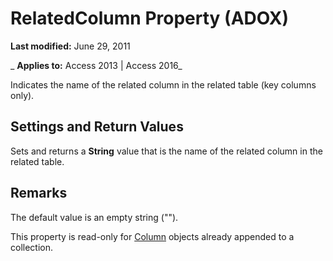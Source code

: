 
# RelatedColumn Property (ADOX)

 **Last modified:** June 29, 2011

 _ **Applies to:** Access 2013 | Access 2016_



Indicates the name of the related column in the related table (key columns only).

## Settings and Return Values

Sets and returns a  **String** value that is the name of the related column in the related table.


## Remarks

The default value is an empty string ("").

This property is read-only for [Column](ad38c2df-f704-0599-4b7a-8556e430ba46.md) objects already appended to a collection.

